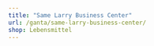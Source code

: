 ```yaml
---
title: "Same Larry Business Center"
url: /ganta/same-larry-business-center/
shop: Lebensmittel
---
```

